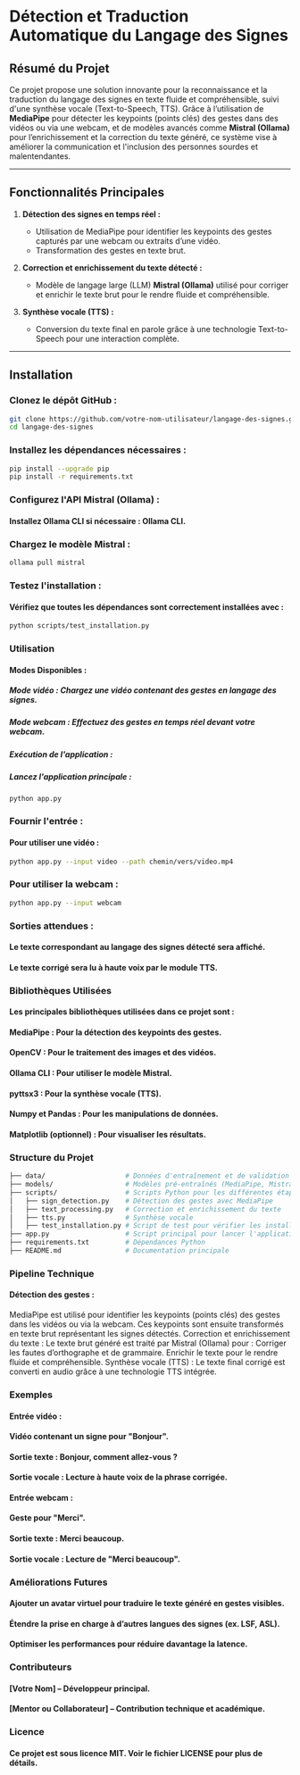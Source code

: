 # **Détection et Traduction Automatique du Langage des Signes**

## **Résumé du Projet**
Ce projet propose une solution innovante pour la reconnaissance et la traduction du langage des signes en texte fluide et compréhensible, suivi d'une synthèse vocale (Text-to-Speech, TTS). Grâce à l’utilisation de **MediaPipe** pour détecter les keypoints (points clés) des gestes dans des vidéos ou via une webcam, et de modèles avancés comme **Mistral (Ollama)** pour l’enrichissement et la correction du texte généré, ce système vise à améliorer la communication et l'inclusion des personnes sourdes et malentendantes.

---

## **Fonctionnalités Principales**
1. **Détection des signes en temps réel :**
   - Utilisation de MediaPipe pour identifier les keypoints des gestes capturés par une webcam ou extraits d’une vidéo.
   - Transformation des gestes en texte brut.

2. **Correction et enrichissement du texte détecté :**
   - Modèle de langage large (LLM) **Mistral (Ollama)** utilisé pour corriger et enrichir le texte brut pour le rendre fluide et compréhensible.

3. **Synthèse vocale (TTS) :**
   - Conversion du texte final en parole grâce à une technologie Text-to-Speech pour une interaction complète.

---

## **Installation**

### **Clonez le dépôt GitHub :**
```bash
git clone https://github.com/votre-nom-utilisateur/langage-des-signes.git
cd langage-des-signes
```
### **Installez les dépendances nécessaires :**
```bash
pip install --upgrade pip
pip install -r requirements.txt
```
### **Configurez l'API Mistral (Ollama) :**
#### Installez Ollama CLI si nécessaire : Ollama CLI.

### **Chargez le modèle Mistral :**

```bash
ollama pull mistral
```
### **Testez l'installation :**
#### Vérifiez que toutes les dépendances sont correctement installées avec :

```bash
python scripts/test_installation.py
```
### **Utilisation**
####            Modes Disponibles :
##### Mode vidéo : Chargez une vidéo contenant des gestes en langage des signes.
##### Mode webcam : Effectuez des gestes en temps réel devant votre webcam.
##### Exécution de l'application :
##### Lancez l'application principale :

```bash
python app.py
```
### **Fournir l'entrée :**
#### Pour utiliser une vidéo :
```bash
python app.py --input video --path chemin/vers/video.mp4
```
### **Pour utiliser la webcam :**
```bash
python app.py --input webcam
```
### **Sorties attendues :**
#### Le texte correspondant au langage des signes détecté sera affiché.
#### Le texte corrigé sera lu à haute voix par le module TTS.
### **Bibliothèques Utilisées**
#### Les principales bibliothèques utilisées dans ce projet sont :

#### MediaPipe : Pour la détection des keypoints des gestes.
#### OpenCV : Pour le traitement des images et des vidéos.
#### Ollama CLI : Pour utiliser le modèle Mistral.
#### pyttsx3 : Pour la synthèse vocale (TTS).
#### Numpy et Pandas : Pour les manipulations de données.
#### Matplotlib (optionnel) : Pour visualiser les résultats.
### **Structure du Projet**
```bash
├── data/                    # Données d'entraînement et de validation
├── models/                  # Modèles pré-entraînés (MediaPipe, Mistral)
├── scripts/                 # Scripts Python pour les différentes étapes
│   ├── sign_detection.py    # Détection des gestes avec MediaPipe
│   ├── text_processing.py   # Correction et enrichissement du texte
│   ├── tts.py               # Synthèse vocale
│   ├── test_installation.py # Script de test pour vérifier les installations
├── app.py                   # Script principal pour lancer l'application
├── requirements.txt         # Dépendances Python
├── README.md                # Documentation principale
```
### **Pipeline Technique**
#### Détection des gestes :
MediaPipe est utilisé pour identifier les keypoints (points clés) des gestes dans les vidéos ou via la webcam.
Ces keypoints sont ensuite transformés en texte brut représentant les signes détectés.
Correction et enrichissement du texte :
Le texte brut généré est traité par Mistral (Ollama) pour :
      Corriger les fautes d’orthographe et de grammaire.
      Enrichir le texte pour le rendre fluide et compréhensible.
      Synthèse vocale (TTS) :
      Le texte final corrigé est converti en audio grâce à une technologie TTS intégrée.

### **Exemples**
#### **Entrée vidéo :**
#### Vidéo contenant un signe pour "Bonjour".
#### Sortie texte : Bonjour, comment allez-vous ?
#### Sortie vocale : Lecture à haute voix de la phrase corrigée.
#### Entrée webcam :
#### Geste pour "Merci".
#### Sortie texte : Merci beaucoup.
#### Sortie vocale : Lecture de "Merci beaucoup".
### **Améliorations Futures**
#### Ajouter un avatar virtuel pour traduire le texte généré en gestes visibles.
#### Étendre la prise en charge à d’autres langues des signes (ex. LSF, ASL).
#### Optimiser les performances pour réduire davantage la latence.
### **Contributeurs**
#### [Votre Nom] – Développeur principal.
#### [Mentor ou Collaborateur] – Contribution technique et académique.
### **Licence**
#### Ce projet est sous licence MIT. Voir le fichier LICENSE pour plus de détails.
